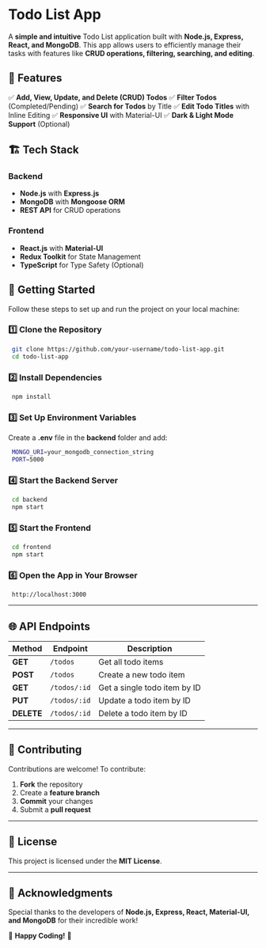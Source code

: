 # Todo List App

A **simple and intuitive** Todo List application built with **Node.js, Express, React, and MongoDB**. This app allows users to efficiently manage their tasks with features like **CRUD operations, filtering, searching, and editing**.

## 🚀 Features

✅ **Add, View, Update, and Delete (CRUD) Todos**
✅ **Filter Todos** (Completed/Pending)
✅ **Search for Todos** by Title
✅ **Edit Todo Titles** with Inline Editing
✅ **Responsive UI** with Material-UI
✅ **Dark & Light Mode Support** (Optional)

## 🏗 Tech Stack

### **Backend**

- **Node.js** with **Express.js**
- **MongoDB** with **Mongoose ORM**
- **REST API** for CRUD operations

### **Frontend**

- **React.js** with **Material-UI**
- **Redux Toolkit** for State Management
- **TypeScript** for Type Safety (Optional)

## 🚀 Getting Started

Follow these steps to set up and run the project on your local machine:

### 1️⃣ Clone the Repository

```sh
 git clone https://github.com/your-username/todo-list-app.git
 cd todo-list-app
```

### 2️⃣ Install Dependencies

```sh
 npm install
```

### 3️⃣ Set Up Environment Variables

Create a **.env** file in the **backend** folder and add:

```sh
 MONGO_URI=your_mongodb_connection_string
 PORT=5000
```

### 4️⃣ Start the Backend Server

```sh
 cd backend
 npm start
```

### 5️⃣ Start the Frontend

```sh
 cd frontend
 npm start
```

### 6️⃣ Open the App in Your Browser

```
 http://localhost:3000
```

---

## 🌐 API Endpoints

| Method     | Endpoint     | Description                  |
| ---------- | ------------ | ---------------------------- |
| **GET**    | `/todos`     | Get all todo items           |
| **POST**   | `/todos`     | Create a new todo item       |
| **GET**    | `/todos/:id` | Get a single todo item by ID |
| **PUT**    | `/todos/:id` | Update a todo item by ID     |
| **DELETE** | `/todos/:id` | Delete a todo item by ID     |

---

## 🤝 Contributing

Contributions are welcome! To contribute:

1. **Fork** the repository
2. Create a **feature branch**
3. **Commit** your changes
4. Submit a **pull request**

---

## 📜 License

This project is licensed under the **MIT License**.

---

## 🙌 Acknowledgments

Special thanks to the developers of **Node.js, Express, React, Material-UI, and MongoDB** for their incredible work!

🚀 **Happy Coding!** 🎯
